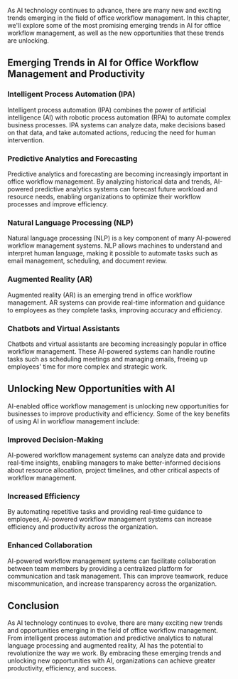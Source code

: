 
As AI technology continues to advance, there are many new and exciting trends emerging in the field of office workflow management. In this chapter, we'll explore some of the most promising emerging trends in AI for office workflow management, as well as the new opportunities that these trends are unlocking.

Emerging Trends in AI for Office Workflow Management and Productivity
---------------------------------------------------------------------

### Intelligent Process Automation (IPA)

Intelligent process automation (IPA) combines the power of artificial intelligence (AI) with robotic process automation (RPA) to automate complex business processes. IPA systems can analyze data, make decisions based on that data, and take automated actions, reducing the need for human intervention.

### Predictive Analytics and Forecasting

Predictive analytics and forecasting are becoming increasingly important in office workflow management. By analyzing historical data and trends, AI-powered predictive analytics systems can forecast future workload and resource needs, enabling organizations to optimize their workflow processes and improve efficiency.

### Natural Language Processing (NLP)

Natural language processing (NLP) is a key component of many AI-powered workflow management systems. NLP allows machines to understand and interpret human language, making it possible to automate tasks such as email management, scheduling, and document review.

### Augmented Reality (AR)

Augmented reality (AR) is an emerging trend in office workflow management. AR systems can provide real-time information and guidance to employees as they complete tasks, improving accuracy and efficiency.

### Chatbots and Virtual Assistants

Chatbots and virtual assistants are becoming increasingly popular in office workflow management. These AI-powered systems can handle routine tasks such as scheduling meetings and managing emails, freeing up employees' time for more complex and strategic work.

Unlocking New Opportunities with AI
-----------------------------------

AI-enabled office workflow management is unlocking new opportunities for businesses to improve productivity and efficiency. Some of the key benefits of using AI in workflow management include:

### Improved Decision-Making

AI-powered workflow management systems can analyze data and provide real-time insights, enabling managers to make better-informed decisions about resource allocation, project timelines, and other critical aspects of workflow management.

### Increased Efficiency

By automating repetitive tasks and providing real-time guidance to employees, AI-powered workflow management systems can increase efficiency and productivity across the organization.

### Enhanced Collaboration

AI-powered workflow management systems can facilitate collaboration between team members by providing a centralized platform for communication and task management. This can improve teamwork, reduce miscommunication, and increase transparency across the organization.

Conclusion
----------

As AI technology continues to evolve, there are many exciting new trends and opportunities emerging in the field of office workflow management. From intelligent process automation and predictive analytics to natural language processing and augmented reality, AI has the potential to revolutionize the way we work. By embracing these emerging trends and unlocking new opportunities with AI, organizations can achieve greater productivity, efficiency, and success.
